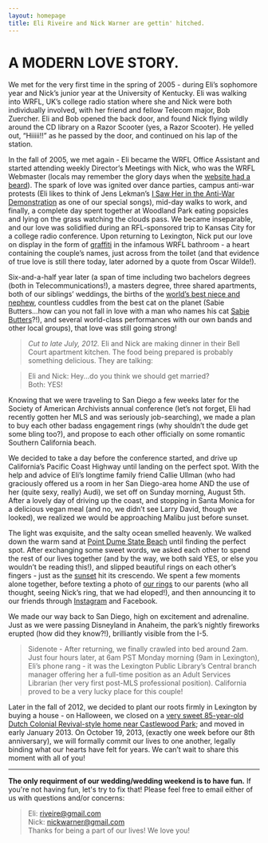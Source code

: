 ```yaml
---
layout: homepage
title: Eli Riveire and Nick Warner are gettin' hitched.
---
```


# A MODERN LOVE STORY.

We met for the very first time in the spring of 2005 - during Eli’s sophomore year and Nick’s junior year at the University of Kentucky. Eli was walking into WRFL, UK’s college radio station where she and Nick were both individually involved, with her friend and fellow Telecom major, Bob Zuercher. Eli and Bob opened the back door, and found Nick flying wildly around the CD library on a Razor Scooter (yes, a Razor Scooter). He yelled out, “Hiiiii!!” as he passed by the door, and continued on his lap of the station.

In the fall of 2005, we met again - Eli became the WRFL Office Assistant and started attending weekly Director’s Meetings with Nick, who was the WRFL Webmaster (locals may remember the glory days when the [website had a beard](http://web.archive.org/web/20060208040252/http://wrfl881.org/)). The spark of love was ignited over dance parties, campus anti-war protests (Eli likes to think of Jens Lekman’s [I Saw Her in the Anti-War Demonstration](http://www.youtube.com/watch?v=GYs6-Sb4NLI) as one of our special songs), mid-day walks to work, and finally, a complete day spent together at Woodland Park eating popsicles and lying on the grass watching the clouds pass. We became inseparable, and our love was solidified during an RFL-sponsored trip to Kansas City for a college radio conference. Upon returning to Lexington, Nick put our love on display in the form of [graffiti](http://instagram.com/p/WSv84BLH_2/) in the infamous WRFL bathroom - a heart containing the couple’s names, just across from the toilet (and that evidence of true love is still there today, later adorned by a quote from Oscar Wilde!).

Six-and-a-half year later (a span of time including two bachelors degrees (both in Telecommunications!), a masters degree, three shared apartments, both of our siblings’ weddings, the births of the [world’s best niece and nephew](http://instagram.com/p/VkMPqkLH_8/), countless cuddles from the best cat on the planet (Sabie Butters...how can you not fall in love with a man who names his cat [Sabie Butters](http://instagram.com/p/TGL29DLHzr/)?!), and several world-class performances with our own bands and other local groups), that love was still going strong!

> _Cut to late July, 2012._ Eli and Nick are making dinner in their Bell Court apartment kitchen. The food being prepared is probably something delicious. They are talking:  

> Eli and Nick: Hey...do you think we should get married?  
> Both: YES!


Knowing that we were traveling to San Diego a few weeks later for the Society of American Archivists annual conference (let’s not forget, Eli had recently gotten her MLS and was seriously job-searching), we made a plan to buy each other badass engagement rings (why shouldn’t the dude get some bling too?), and propose to each other officially on some romantic Southern California beach.

We decided to take a day before the conference started, and drive up California’s Pacific Coast Highway until landing on the perfect spot. With the help and advice of Eli’s longtime family friend Callie Ullman (who had graciously offered us a room in her San Diego-area home AND the use of her (quite sexy, really) Audi), we set off on Sunday morning, August 5th. After a lovely day of driving up the coast, and stopping in Santa Monica for a delicious vegan meal (and no, we didn’t see Larry David, though we looked), we realized we would be approaching Malibu just before sunset.

The light was exquisite, and the salty ocean smelled heavenly. We walked down the warm sand at [Point Dume State Beach](https://www.google.com/search?q=point+dume+state+beach&hl=en&client=firefox-a&hs=yzP&tbo=d&rls=org.mozilla:en-US:official&source=lnms&tbm=isch&sa=X&ei=5zIdUfnVK-au0AHPooDwDA&ved=0CAoQ_AUoAQ&biw=1366&bih=606) until finding the perfect spot. After exchanging some sweet words, we asked each other to spend the rest of our lives together (and by the way, we both said YES, or else you wouldn’t be reading this!), and slipped beautiful rings on each other’s fingers - just as the [sunset](http://instagram.com/p/UAN9OnLHxD/) hit its crescendo. We spent a few moments alone together, before texting a photo of [our rings](http://instagram.com/p/N_hx4OrH8T/) to our parents (who all thought, seeing Nick’s ring, that we had eloped!), and then announcing it to our friends through [Instagram](http://instagram.com/p/N-J9APLH5t/) and Facebook.

We made our way back to San Diego, high on excitement and adrenaline. Just as we were passing Disneyland in Anaheim, the park’s nightly fireworks erupted (how did they know?!), brilliantly visible from the I-5.

> Sidenote - After returning, we finally crawled into bed around 2am. Just four hours later, at 6am PST
> Monday morning (9am in Lexington), Eli’s phone rang - it was the Lexington Public Library’s Central
> branch manager offering her a full-time position as an Adult Services Librarian (her very first
> post-MLS professional position). California proved to be a very lucky place for this couple!

Later in the fall of 2012, we decided to plant our roots firmly in Lexington by buying a house - on Halloween, we closed on a [very sweet 85-year-old Dutch Colonial Revival-style home near Castlewood Park](http://instagram.com/p/QD_VSOrH9N/); and moved in early January 2013. On October 19, 2013, (exactly one week before our 8th anniversary), we will formally commit our lives to one another, legally binding what our hearts have felt for years. We can’t wait to share this moment with all of you!  

***  

__The only requirment of our wedding/wedding weekend is to have fun.__ If you're not having fun, let's try to fix that! Please feel free to email either of us with questions and/or concerns:  
> Eli: [riveire@gmail.com](mailto:riveire@gmail.com)  
> Nick: [nickwarner@gmail.com](mailto:nickwarner@gmail.com)  
Thanks for being a part of our lives! We love you!

<br>
<br>


